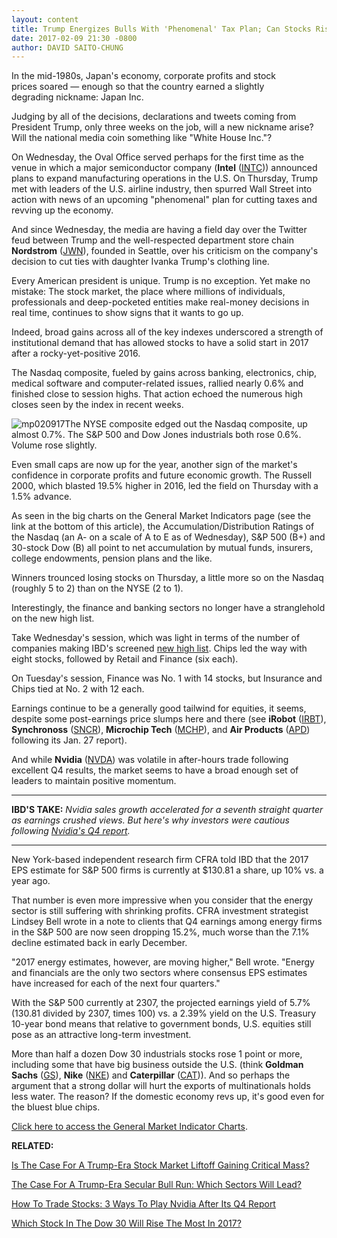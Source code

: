 ```yaml
---
layout: content
title: Trump Energizes Bulls With 'Phenomenal' Tax Plan; Can Stocks Rise Even As Nvidia Rests?
date: 2017-02-09 21:30 -0800
author: DAVID SAITO-CHUNG
---
```









In the mid-1980s, Japan's economy, corporate profits and stock prices soared — enough so that the country earned a slightly degrading nickname: Japan Inc.


Judging by all of the decisions, declarations and tweets coming from President Trump, only three weeks on the job, will a new nickname arise? Will the national media coin something like "White House Inc."?


On Wednesday, the Oval Office served perhaps for the first time as the venue in which a major semiconductor company (**Intel** ([INTC](https://research.investors.com/quote.aspx?symbol=INTC))) announced plans to expand manufacturing operations in the U.S. On Thursday, Trump met with leaders of the U.S. airline industry, then spurred Wall Street into action with news of an upcoming "phenomenal" plan for cutting taxes and revving up the economy.


And since Wednesday, the media are having a field day over the Twitter feud between Trump and the well-respected department store chain **Nordstrom** ([JWN](https://research.investors.com/quote.aspx?symbol=JWN)), founded in Seattle, over his criticism on the company's decision to cut ties with daughter Ivanka Trump's clothing line.


Every American president is unique. Trump is no exception. Yet make no mistake: The stock market, the place where millions of individuals, professionals and deep-pocketed entities make real-money decisions in real time, continues to show signs that it wants to go up.


Indeed, broad gains across all of the key indexes underscored a strength of institutional demand that has allowed stocks to have a solid start in 2017 after a rocky-yet-positive 2016.


The Nasdaq composite, fueled by gains across banking, electronics, chip, medical software and computer-related issues, rallied nearly 0.6% and finished close to session highs. That action echoed the numerous high closes seen by the index in recent weeks.


![mp020917](https://www.investors.com/wp-content/uploads/2017/02/MP020917-161x300.png)The NYSE composite edged out the Nasdaq composite, up almost 0.7%. The S&P 500 and Dow Jones industrials both rose 0.6%. Volume rose slightly.


Even small caps are now up for the year, another sign of the market's confidence in corporate profits and future economic growth. The Russell 2000, which blasted 19.5% higher in 2016, led the field on Thursday with a 1.5% advance.


As seen in the big charts on the General Market Indicators page (see the link at the bottom of this article), the Accumulation/Distribution Ratings of the Nasdaq (an A- on a scale of A to E as of Wednesday), S&P 500 (B+) and 30-stock Dow (B) all point to net accumulation by mutual funds, insurers, college endowments, pension plans and the like.


Winners trounced losing stocks on Thursday, a little more so on the Nasdaq (roughly 5 to 2) than on the NYSE (2 to 1).


Interestingly, the finance and banking sectors no longer have a stranglehold on the new high list.


Take Wednesday's session, which was light in terms of the number of companies making IBD's screened [new high list](https://www.investors.com/ibd-data-tables/). Chips led the way with eight stocks, followed by Retail and Finance (six each).


On Tuesday's session, Finance was No. 1 with 14 stocks, but Insurance and Chips tied at No. 2 with 12 each.


Earnings continue to be a generally good tailwind for equities, it seems, despite some post-earnings price slumps here and there (see **iRobot** ([IRBT](https://research.investors.com/quote.aspx?symbol=IRBT)), **Synchronoss** ([SNCR](https://research.investors.com/quote.aspx?symbol=SNCR)), **Microchip Tech** ([MCHP](https://research.investors.com/quote.aspx?symbol=MCHP)), and **Air Products** ([APD](https://research.investors.com/quote.aspx?symbol=APD)) following its Jan. 27 report).


And while **Nvidia** ([NVDA](https://research.investors.com/quote.aspx?symbol=NVDA)) was volatile in after-hours trade following excellent Q4 results, the market seems to have a broad enough set of leaders to maintain positive momentum.




---


**IBD'S TAKE:** *Nvidia sales growth accelerated for a seventh straight quarter as earnings crushed views. But here's why investors were cautious following [Nvidia's Q4 report](https://www.investors.com/news/technology/nvidia-beats-q4-targets-stock-falls-late-on-guidance/).*




---


New York-based independent research firm CFRA told IBD that the 2017 EPS estimate for S&P 500 firms is currently at $130.81 a share, up 10% vs. a year ago.


That number is even more impressive when you consider that the energy sector is still suffering with shrinking profits. CFRA investment strategist Lindsey Bell wrote in a note to clients that Q4 earnings among energy firms in the S&P 500 are now seen dropping 15.2%, much worse than the 7.1% decline estimated back in early December.


"2017 energy estimates, however, are moving higher," Bell wrote. "Energy and financials are the only two sectors where consensus EPS estimates have increased for each of the next four quarters."


With the S&P 500 currently at 2307, the projected earnings yield of 5.7% (130.81 divided by 2307, times 100) vs. a 2.39% yield on the U.S. Treasury 10-year bond means that relative to government bonds, U.S. equities still pose as an attractive long-term investment.


 More than half a dozen Dow 30 industrials stocks rose 1 point or more, including some that have big business outside the U.S. (think **Goldman Sachs** ([GS](https://research.investors.com/quote.aspx?symbol=GS)), **Nike** ([NKE](https://research.investors.com/quote.aspx?symbol=NKE)) and **Caterpillar** ([CAT](https://research.investors.com/quote.aspx?symbol=CAT))).
And so perhaps the argument that a strong dollar will hurt the exports of multinationals holds less water. The reason? If the domestic economy revs up, it's good even for the bluest blue chips.


[Click here to access the General Market Indicator Charts](https://www.investors.com/wp-content/uploads/2017/02/IBD0902145724GMI.pdf).


**RELATED:**


[Is The Case For A Trump-Era Stock Market Liftoff Gaining Critical Mass?](https://www.investors.com/market-trend/the-big-picture/nasdaq-leads-upside-is-the-case-for-trump-era-equities-liftoff-gaining-critical-mass/)


[The Case For A Trump-Era Secular Bull Run: Which Sectors Will Lead?](https://www.investors.com/news/trump-win-stocks-rise-new-bull-market/)


[How To Trade Stocks: 3 Ways To Play Nvidia After Its Q4 Report](https://www.investors.com/market-trend/stock-market-today/phenomenal-gain-in-stocks-3-ways-to-trade-nvidia-ahead-of-q4-earnings/)


[Which Stock In The Dow 30 Will Rise The Most In 2017?](https://www.investors.com/market-trend/stock-market-today/stocks-up-broadly-will-apple-emerge-as-the-top-stock-in-the-dow-this-year/)


 




